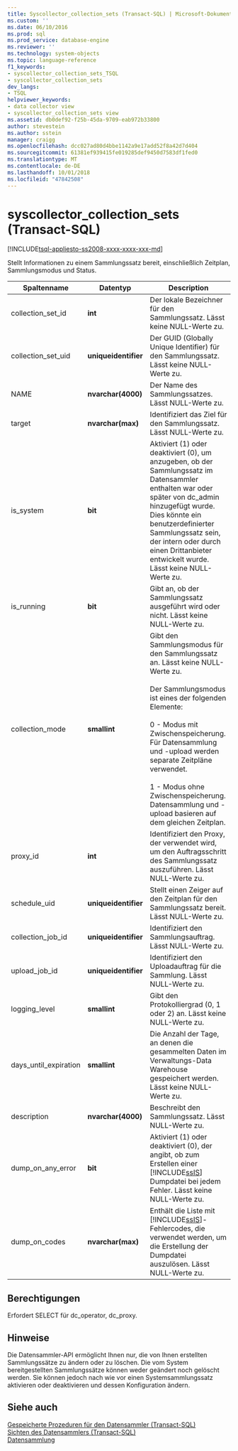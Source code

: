 ```yaml
---
title: Syscollector_collection_sets (Transact-SQL) | Microsoft-Dokumentation
ms.custom: ''
ms.date: 06/10/2016
ms.prod: sql
ms.prod_service: database-engine
ms.reviewer: ''
ms.technology: system-objects
ms.topic: language-reference
f1_keywords:
- syscollector_collection_sets_TSQL
- syscollector_collection_sets
dev_langs:
- TSQL
helpviewer_keywords:
- data collector view
- syscollector_collection_sets view
ms.assetid: db0def92-f25b-45da-9709-eab972b33800
author: stevestein
ms.author: sstein
manager: craigg
ms.openlocfilehash: dcc027ad80d4bbe1142a9e17add52f8a42d7d404
ms.sourcegitcommit: 61381ef939415fe019285def9450d7583df1fed0
ms.translationtype: MT
ms.contentlocale: de-DE
ms.lasthandoff: 10/01/2018
ms.locfileid: "47842508"
---
```

# <a name="syscollectorcollectionsets-transact-sql"></a>syscollector_collection_sets (Transact-SQL)
[!INCLUDE[tsql-appliesto-ss2008-xxxx-xxxx-xxx-md](../../includes/tsql-appliesto-ss2008-xxxx-xxxx-xxx-md.md)]

  Stellt Informationen zu einem Sammlungssatz bereit, einschließlich Zeitplan, Sammlungsmodus und Status.  
  
|Spaltenname|Datentyp|Description|  
|-----------------|---------------|-----------------|  
|collection_set_id|**int**|Der lokale Bezeichner für den Sammlungssatz. Lässt keine NULL-Werte zu.|  
|collection_set_uid|**uniqueidentifier**|Der GUID (Globally Unique Identifier) für den Sammlungssatz. Lässt keine NULL-Werte zu.|  
|NAME|**nvarchar(4000)**|Der Name des Sammlungssatzes. Lässt NULL-Werte zu.|  
|target|**nvarchar(max)**|Identifiziert das Ziel für den Sammlungssatz. Lässt NULL-Werte zu.|  
|is_system|**bit**|Aktiviert (1) oder deaktiviert (0), um anzugeben, ob der Sammlungssatz im Datensammler enthalten war oder später von dc_admin hinzugefügt wurde. Dies könnte ein benutzerdefinierter Sammlungssatz sein, der intern oder durch einen Drittanbieter entwickelt wurde. Lässt keine NULL-Werte zu.|  
|is_running|**bit**|Gibt an, ob der Sammlungssatz ausgeführt wird oder nicht. Lässt keine NULL-Werte zu.|  
|collection_mode|**smallint**|Gibt den Sammlungsmodus für den Sammlungssatz an. Lässt keine NULL-Werte zu.<br /><br /> Der Sammlungsmodus ist eines der folgenden Elemente:<br /><br /> 0 - Modus mit Zwischenspeicherung. Für Datensammlung und -upload werden separate Zeitpläne verwendet.<br /><br /> 1 - Modus ohne Zwischenspeicherung. Datensammlung und -upload basieren auf dem gleichen Zeitplan.|  
|proxy_id|**int**|Identifiziert den Proxy, der verwendet wird, um den Auftragsschritt des Sammlungssatz auszuführen. Lässt NULL-Werte zu.|  
|schedule_uid|**uniqueidentifier**|Stellt einen Zeiger auf den Zeitplan für den Sammlungssatz bereit. Lässt NULL-Werte zu.|  
|collection_job_id|**uniqueidentifier**|Identifiziert den Sammlungsauftrag. Lässt NULL-Werte zu.|  
|upload_job_id|**uniqueidentifier**|Identifiziert den Uploadauftrag für die Sammlung. Lässt NULL-Werte zu.|  
|logging_level|**smallint**|Gibt den Protokolliergrad (0, 1 oder 2) an. Lässt keine NULL-Werte zu.|  
|days_until_expiration|**smallint**|Die Anzahl der Tage, an denen die gesammelten Daten im Verwaltungs-Data Warehouse gespeichert werden. Lässt keine NULL-Werte zu.|  
|description|**nvarchar(4000)**|Beschreibt den Sammlungssatz. Lässt NULL-Werte zu.|  
|dump_on_any_error|**bit**|Aktiviert (1) oder deaktiviert (0), der angibt, ob zum Erstellen einer [!INCLUDE[ssIS](../../includes/ssis-md.md)] Dumpdatei bei jedem Fehler. Lässt keine NULL-Werte zu.|  
|dump_on_codes|**nvarchar(max)**|Enthält die Liste mit [!INCLUDE[ssIS](../../includes/ssis-md.md)]-Fehlercodes, die verwendet werden, um die Erstellung der Dumpdatei auszulösen. Lässt NULL-Werte zu.|  
  
## <a name="permissions"></a>Berechtigungen  
 Erfordert SELECT für dc_operator, dc_proxy.  
  
## <a name="remarks"></a>Hinweise  
 Die Datensammler-API ermöglicht Ihnen nur, die von Ihnen erstellten Sammlungssätze zu ändern oder zu löschen. Die vom System bereitgestellten Sammlungssätze können weder geändert noch gelöscht werden. Sie können jedoch nach wie vor einen Systemsammlungssatz aktivieren oder deaktivieren und dessen Konfiguration ändern.  
  
## <a name="see-also"></a>Siehe auch  
 [Gespeicherte Prozeduren für den Datensammler &#40;Transact-SQL&#41;](../../relational-databases/system-stored-procedures/data-collector-stored-procedures-transact-sql.md)   
 [Sichten des Datensammlers &#40;Transact-SQL&#41;](../../relational-databases/system-catalog-views/data-collector-views-transact-sql.md)   
 [Datensammlung](../../relational-databases/data-collection/data-collection.md)  
  
  
